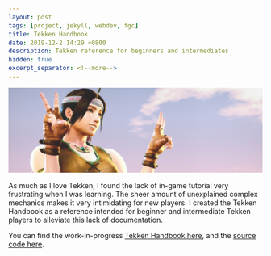 ```yaml
---
layout: post
tags: [project, jekyll, webdev, fgc]
title: Tekken Handbook
date: 2019-12-2 14:29 +0800
description: Tekken reference for beginners and intermediates
hidden: true
excerpt_separator: <!--more-->
---
```


![Banner](/assets/img/tekken-handbook-banner.jpg)

As much as I love Tekken, I found the lack of in-game tutorial very
frustrating when I was learning. The sheer amount of unexplained
complex mechanics makes it very intimidating for new players.
I created the Tekken Handbook as a reference intended for beginner
and intermediate Tekken players to alleviate this lack of documentation.

You can find the work-in-progress [Tekken Handbook here](https://tekken.stikic.me),
and the [source code here](https://github.com/opeik/tekken-handbook).
